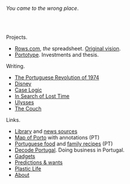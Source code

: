 <br/>

_You came to the wrong place_.

<br/>
<br/>

Projects.

- [Rows.com](https://rows.com), *the* spreadsheet. [Original vision](docs/2014-12-21-one-cell-to-rule-them-all.md).
- [Portotype](https://portotype.com). Investments and thesis.

Writing.
- [The Portuguese Revolution of 1974](/1974-04-25)
- [Disney](/disney)
- [Case Logic](/caselogic/index.md)
- [In Search of Lost Time](/marcel-proust-in-search-of-lost-time/index.md)
- [Ulysses](/james-joyce-ulysses/index.md)
- [The Couch](/the-cough/index.md)

Links.

- [Library](library/library.html) and [news sources](about/news-sources.md)
- [Map of Porto](/porto/) with annotations (PT)
- [Portuguese food](/portuguese-food/) and [family recipes](/family-recipes/) (PT)
- [Decode Portugal](https://decodeportugal.com). Doing business in Portugal.
- [Gadgets](docs/crush-index.html)
- [Predictions & wants](docs/predictions-and-wants.md)
- [Plastic Life](https://plasticlife.puter.site/)
- [About](about/about.md)

